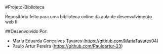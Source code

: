 #Projeto-Biblioteca

Repositório feito para uma biblioteca online da aula de desenvolvimento web II

##Desenvolvido Por:

- Maria Eduarda Gonçalves Tavares (https://github.com/MariaTavares04)
- Paulo Artur Pereira (https://github.com/Pauloartur-23)